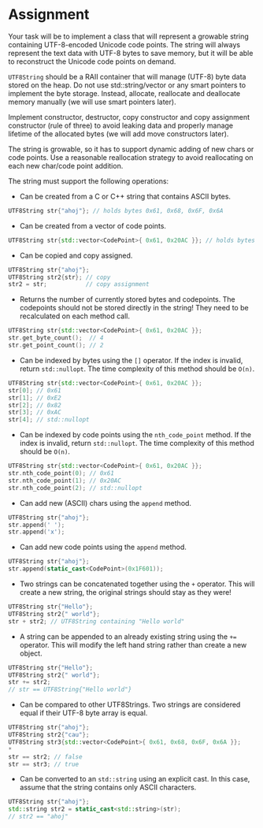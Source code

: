 # Assignment
Your task will be to implement a class that will represent a growable string containing UTF-8-encoded Unicode code points.
The string will always represent the text data with UTF-8 bytes to save memory, but it will be able to reconstruct the Unicode code points on demand.

`UTF8String` should be a RAII container that will manage (UTF-8) byte data stored on the heap.
Do not use std::string/vector or any smart pointers to implement the byte storage. Instead,
allocate, reallocate and deallocate memory manually (we will use smart pointers later).

Implement constructor, destructor, copy constructor and copy assignment constructor (rule of three) to avoid leaking data and properly manage lifetime of the allocated bytes (we will add move constructors later).

The string is growable, so it has to support dynamic adding of new chars or code points. Use a reasonable reallocation strategy to avoid reallocating on each new char/code point addition.

The string must support the following operations:
- Can be created from a C or C++ string that contains ASCII bytes.
```cpp
UTF8String str{"ahoj"}; // holds bytes 0x61, 0x68, 0x6F, 0x6A
```
- Can be created from a vector of code points.
```cpp
UTF8String str{std::vector<CodePoint>{ 0x61, 0x20AC }}; // holds bytes 0x61, 0xE2, 0x82, 0xAC
```
- Can be copied and copy assigned.
```cpp
UTF8String str{"ahoj"};
UTF8String str2{str}; // copy
str2 = str;           // copy assignment
```
- Returns the number of currently stored bytes and codepoints.
The codepoints should not be stored directly in the string! They need to be recalculated on each method call.
```cpp
UTF8String str{std::vector<CodePoint>{ 0x61, 0x20AC }};
str.get_byte_count();  // 4
str.get_point_count(); // 2
```
- Can be indexed by bytes using the `[]` operator.
If the index is invalid, return `std::nullopt`.
The time complexity of this method should be `O(n)`.
```cpp
UTF8String str{std::vector<CodePoint>{ 0x61, 0x20AC }};
str[0]; // 0x61
str[1]; // 0xE2
str[2]; // 0x82
str[3]; // 0xAC
str[4]; // std::nullopt
```
- Can be indexed by code points using the `nth_code_point` method.
If the index is invalid, return `std::nullopt`.
The time complexity of this method should be `O(n)`.
```cpp
UTF8String str{std::vector<CodePoint>{ 0x61, 0x20AC }};
str.nth_code_point(0); // 0x61
str.nth_code_point(1); // 0x20AC
str.nth_code_point(2); // std::nullopt
```
- Can add new (ASCII) chars using the `append` method.
```cpp
UTF8String str{"ahoj"};
str.append(' ');
str.append('x');
```
- Can add new code points using the `append` method.
```cpp
UTF8String str{"ahoj"};
str.append(static_cast<CodePoint>(0x1F601));
```
- Two strings can be concatenated together using the `+` operator.
  This will create a new string, the original strings should stay as they were!
```cpp
UTF8String str{"Hello"};
UTF8String str2{" world"};
str + str2; // UTF8String containing "Hello world"
```
- A string can be appended to an already existing string using the `+=` operator. This will modify the left hand string rather than create a new object.
```cpp
UTF8String str{"Hello"};
UTF8String str2{" world"};
str += str2;
// str == UTF8String{"Hello world"}
```
- Can be compared to other UTF8Strings. Two strings are considered equal if their UTF-8 byte array
is equal.
```cpp
UTF8String str{"ahoj"};
UTF8String str2{"cau"};
UTF8String str3{std::vector<CodePoint>{ 0x61, 0x68, 0x6F, 0x6A }};
*
str == str2; // false
str == str3; // true
```
- Can be converted to an `std::string` using an explicit cast. In this case, assume that the string contains only ASCII characters.
```cpp
UTF8String str{"ahoj"};
std::string str2 = static_cast<std::string>(str);
// str2 == "ahoj"
```